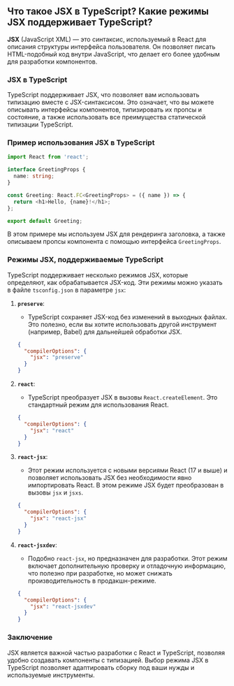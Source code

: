 ## Что такое JSX в TypeScript? Какие режимы JSX поддерживает TypeScript?

**JSX** (JavaScript XML) — это синтаксис, используемый в React для описания структуры интерфейса пользователя. Он позволяет писать HTML-подобный код внутри JavaScript, что делает его более удобным для разработки компонентов.

### JSX в TypeScript

TypeScript поддерживает JSX, что позволяет вам использовать типизацию вместе с JSX-синтаксисом. Это означает, что вы можете описывать интерфейсы компонентов, типизировать их пропсы и состояние, а также использовать все преимущества статической типизации TypeScript.

### Пример использования JSX в TypeScript

```typescript
import React from 'react';

interface GreetingProps {
  name: string;
}

const Greeting: React.FC<GreetingProps> = ({ name }) => {
  return <h1>Hello, {name}!</h1>;
};

export default Greeting;
```

В этом примере мы используем JSX для рендеринга заголовка, а также описываем пропсы компонента с помощью интерфейса `GreetingProps`.

### Режимы JSX, поддерживаемые TypeScript

TypeScript поддерживает несколько режимов JSX, которые определяют, как обрабатывается JSX-код. Эти режимы можно указать в файле `tsconfig.json` в параметре `jsx`:

1. **`preserve`**:
   - TypeScript сохраняет JSX-код без изменений в выходных файлах. Это полезно, если вы хотите использовать другой инструмент (например, Babel) для дальнейшей обработки JSX.
   ```json
   {
     "compilerOptions": {
       "jsx": "preserve"
     }
   }
   ```

2. **`react`**:
   - TypeScript преобразует JSX в вызовы `React.createElement`. Это стандартный режим для использования React.
   ```json
   {
     "compilerOptions": {
       "jsx": "react"
     }
   }
   ```

3. **`react-jsx`**:
   - Этот режим используется с новыми версиями React (17 и выше) и позволяет использовать JSX без необходимости явно импортировать React. В этом режиме JSX будет преобразован в вызовы `jsx` и `jsxs`.
   ```json
   {
     "compilerOptions": {
       "jsx": "react-jsx"
     }
   }
   ```

4. **`react-jsxdev`**:
   - Подобно `react-jsx`, но предназначен для разработки. Этот режим включает дополнительную проверку и отладочную информацию, что полезно при разработке, но может снижать производительность в продакшн-режиме.
   ```json
   {
     "compilerOptions": {
       "jsx": "react-jsxdev"
     }
   }
   ```

### Заключение

JSX является важной частью разработки с React и TypeScript, позволяя удобно создавать компоненты с типизацией. Выбор режима JSX в TypeScript позволяет адаптировать сборку под ваши нужды и используемые инструменты.